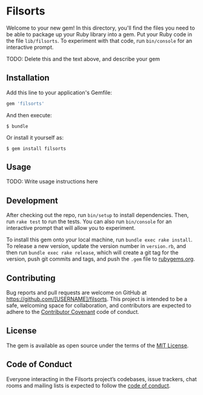 # Filsorts

Welcome to your new gem! In this directory, you'll find the files you need to be able to package up your Ruby library into a gem. Put your Ruby code in the file `lib/filsorts`. To experiment with that code, run `bin/console` for an interactive prompt.

TODO: Delete this and the text above, and describe your gem

## Installation

Add this line to your application's Gemfile:

```ruby
gem 'filsorts'
```

And then execute:

    $ bundle

Or install it yourself as:

    $ gem install filsorts

## Usage

TODO: Write usage instructions here

## Development

After checking out the repo, run `bin/setup` to install dependencies. Then, run `rake test` to run the tests. You can also run `bin/console` for an interactive prompt that will allow you to experiment.

To install this gem onto your local machine, run `bundle exec rake install`. To release a new version, update the version number in `version.rb`, and then run `bundle exec rake release`, which will create a git tag for the version, push git commits and tags, and push the `.gem` file to [rubygems.org](https://rubygems.org).

## Contributing

Bug reports and pull requests are welcome on GitHub at https://github.com/[USERNAME]/filsorts. This project is intended to be a safe, welcoming space for collaboration, and contributors are expected to adhere to the [Contributor Covenant](http://contributor-covenant.org) code of conduct.

## License

The gem is available as open source under the terms of the [MIT License](https://opensource.org/licenses/MIT).

## Code of Conduct

Everyone interacting in the Filsorts project’s codebases, issue trackers, chat rooms and mailing lists is expected to follow the [code of conduct](https://github.com/[USERNAME]/filsorts/blob/master/CODE_OF_CONDUCT.md).
